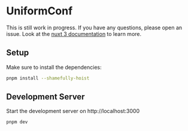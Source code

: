 # UniformConf

This is still work in progress. If you have any questions, please open an issue.
Look at the [nuxt 3 documentation](https://v3.nuxtjs.org) to learn more.

## Setup

Make sure to install the dependencies:

```bash
pnpm install --shamefully-hoist
```

## Development Server

Start the development server on http://localhost:3000

```bash
pnpm dev
```
